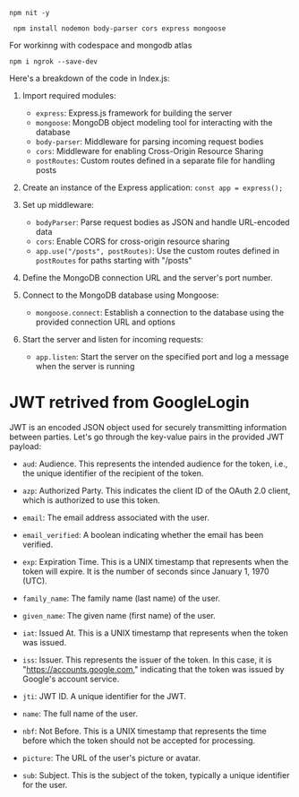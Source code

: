 
```
npm nit -y
```
```
 npm install nodemon body-parser cors express mongoose
 ```

 For workinng with codespace and mongodb atlas
 ```
 npm i ngrok --save-dev
 ```
Here's a breakdown of the code in Index.js:

1. Import required modules:
   - `express`: Express.js framework for building the server
   - `mongoose`: MongoDB object modeling tool for interacting with the database
   - `body-parser`: Middleware for parsing incoming request bodies
   - `cors`: Middleware for enabling Cross-Origin Resource Sharing
   - `postRoutes`: Custom routes defined in a separate file for handling posts

2. Create an instance of the Express application: `const app = express();`

3. Set up middleware:
   - `bodyParser`: Parse request bodies as JSON and handle URL-encoded data
   - `cors`: Enable CORS for cross-origin resource sharing
   - `app.use("/posts", postRoutes)`: Use the custom routes defined in `postRoutes` for paths starting with "/posts"

4. Define the MongoDB connection URL and the server's port number.

5. Connect to the MongoDB database using Mongoose:
   - `mongoose.connect`: Establish a connection to the database using the provided connection URL and options

6. Start the server and listen for incoming requests:
   - `app.listen`: Start the server on the specified port and log a message when the server is running

# JWT retrived from GoogleLogin
 JWT is an encoded JSON object used for securely transmitting information between parties. Let's go through the key-value pairs in the provided JWT payload:

- `aud`: Audience. This represents the intended audience for the token, i.e., the unique identifier of the recipient of the token.

- `azp`: Authorized Party. This indicates the client ID of the OAuth 2.0 client, which is authorized to use this token.

- `email`: The email address associated with the user.

- `email_verified`: A boolean indicating whether the email has been verified.

- `exp`: Expiration Time. This is a UNIX timestamp that represents when the token will expire. It is the number of seconds since January 1, 1970 (UTC).

- `family_name`: The family name (last name) of the user.

- `given_name`: The given name (first name) of the user.

- `iat`: Issued At. This is a UNIX timestamp that represents when the token was issued.

- `iss`: Issuer. This represents the issuer of the token. In this case, it is "https://accounts.google.com," indicating that the token was issued by Google's account service.

- `jti`: JWT ID. A unique identifier for the JWT.

- `name`: The full name of the user.

- `nbf`: Not Before. This is a UNIX timestamp that represents the time before which the token should not be accepted for processing.

- `picture`: The URL of the user's picture or avatar.

- `sub`: Subject. This is the subject of the token, typically a unique identifier for the user.